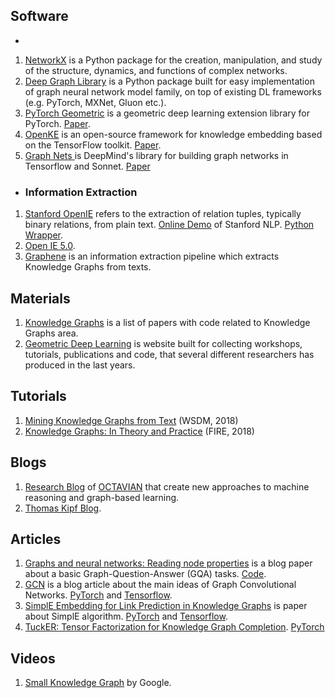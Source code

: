 ##  Software ##
 - 
1. [NetworkX](https://networkx.github.io/) is a Python package for the creation, manipulation, and study of the structure, dynamics, and functions of complex networks.
2. [Deep Graph Library](https://docs.dgl.ai/) is a Python package built for easy implementation of graph neural network model family, on top of existing DL frameworks (e.g. PyTorch, MXNet, Gluon etc.).
3. [PyTorch Geometric](https://rusty1s.github.io/pytorch_geometric/build/html/index.html) is a geometric deep learning extension library for PyTorch. [Paper](https://arxiv.org/pdf/1903.02428v2.pdf).
4. [OpenKE](http://139.129.163.161/home) is an open-source framework for knowledge embedding based on the TensorFlow toolkit. [Paper](https://aclweb.org/anthology/D18-2024).
6. [Graph Nets ](https://github.com/deepmind/graph_nets) is DeepMind's library for building graph networks in Tensorflow and Sonnet. [Paper](https://arxiv.org/pdf/1806.01261.pdf)
- ### Information Extraction ###
1. [Stanford OpenIE](https://nlp.stanford.edu/software/openie.html) refers to the extraction of relation tuples, typically binary relations, from plain text. [Online Demo](http://corenlp.run/) of Stanford NLP. [Python Wrapper](https://github.com/philipperemy/information-extraction-with-dominating-rules).
2. [Open IE 5.0](https://github.com/dair-iitd/OpenIE-standalone).
3. [Graphene](http://lambda3.org/Graphene/) is an information extraction pipeline which extracts Knowledge Graphs from texts.

## Materials ##
1. [Knowledge Graphs](https://paperswithcode.com/task/knowledge-graphs) is a list of papers with code related to Knowledge Graphs area.
2. [Geometric Deep Learning](http://geometricdeeplearning.com/) is website built for collecting workshops, tutorials, publications and code, that several different researchers has produced in the last years.

## Tutorials ##
1. [Mining Knowledge Graphs from Text](https://kgtutorial.github.io/) (WSDM, 2018)
2. [Knowledge Graphs: In Theory and Practice](http://sumitbhatia.net/source/knowledge-graph-tutorial.html) (FIRE, 2018)

## Blogs ##
1. [Research Blog](https://medium.com/octavian-ai) of [OCTAVIAN](https://www.octavian.ai/) that create new approaches to machine reasoning and graph-based learning.
2. [Thomas Kipf Blog](http://tkipf.github.io).

## Articles ##
1. [Graphs and neural networks: Reading node properties](https://github.com/Octavian-ai/gqa-node-properties) is a blog paper about a basic Graph-Question-Answer (GQA) tasks. [Code](https://github.com/Octavian-ai/gqa-node-properties).
2. [GCN](http://tkipf.github.io/graph-convolutional-networks/) is a blog article about the main ideas of Graph Convolutional Networks. [PyTorch](https://github.com/tkipf/pygcn) and [Tensorflow](https://github.com/tkipf/gcn).
3. [SimplE Embedding for Link Prediction in Knowledge Graphs](https://arxiv.org/pdf/1802.04868v2.pdf) is paper about SimplE algorithm. [PyTorch](https://github.com/baharefatemi/SimplE) and [Tensorflow](https://github.com/Mehran-k/SimplE).
4. [TuckER: Tensor Factorization for Knowledge Graph Completion](https://arxiv.org/pdf/1901.09590.pdf). [PyTorch](https://github.com/ibalazevic/TuckER)

## Videos ##

1. [Small Knowledge Graph](https://www.youtube.com/watch?v=W9pRpSW_KqA&list=PLDTNeLv65NpwM32oZGshwlf-00E8vt5VE) by Google.

